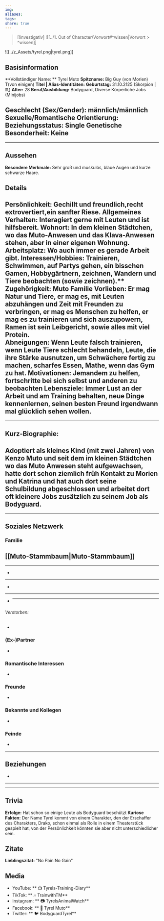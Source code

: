 ```yaml
---
img: 
aliases: 
tags: 
share: true
---
```

> [!investigativ]
> ![[../1. Out of Character/Vorwort#^wissen|Vorwort > ^wissen]]

![[../z_Assets/tyrel.png|tyrel.png]]

## Basisinformation
**Vollständiger Name: ** Tyrel Muto
**Spitzname:** Big Guy (von Morien) T(von einigen) 
**Titel | Alias-Identitäten:**
**Geburtstag:** 31.10.2125 (Skorpion | ♏)
**Alter:** 28
**Beruf/Ausbildung:** Bodyguard, Diverse Körperliche Jobs (Minijobs)

**Geschlecht (Sex/Gender):** männlich/männlich
**Sexuelle/Romantische Orientierung:**
**Beziehungsstatus:** Single
 **Genetische Besonderheit:** Keine
---
---
## Aussehen
**Besondere Merkmale:** Sehr groß und muskulös, blaue Augen und kurze schwarze Haare.
## Details
**Persönlichkeit:** Gechillt und freundlich,recht extrovertiert,ein sanfter Riese.
**Allgemeines Verhalten:** Interagiert gerne mit Leuten und ist hilfsbereit. 
**Wohnort:** In dem kleinen Städtchen, wo das Muto-Anwesen und das Klava-Anwesen stehen, aber in einer eigenen Wohnung.
**Arbeitsplatz:** Wo auch immer es gerade Arbeit gibt.
**Interessen/Hobbies:** Trainieren, Schwimmen, auf Partys gehen, ein bisschen Gamen, Hobbygärtnern, zeichnen, Wandern und Tiere beobachten (sowie zeichnen).**
**Zugehörigkeit:** Muto Familie
**Vorlieben:** Er mag Natur und Tiere, er mag es, mit Leuten abzuhängen und Zeit mit Freunden zu verbringen, er mag es Menschen zu helfen, er mag es zu trainieren und sich auszupowern, Ramen ist sein Leibgericht, sowie alles mit viel Protein.  
**Abneigungen:** Wenn Leute falsch trainieren, wenn Leute Tiere schlecht behandeln, Leute, die ihre Stärke ausnutzen, um Schwächere fertig zu machen, scharfes Essen, Mathe, wenn das Gym zu hat. 
 **Motivationen:** Jemandem zu helfen, fortschritte bei sich selbst und anderen zu beobachten   **Lebensziele:** Immer Lust an der Arbeit und am Training behalten, neue Dinge kennenlernen, seinen besten Freund irgendwann mal glücklich sehen wollen.
---
---
## Kurz-Biographie:
 Adoptiert als kleines Kind (mit zwei Jahren) von Kenzo Muto und seit dem im kleinen Städtchen wo das Muto Anwesen steht aufgewachsen, hatte dort schon ziemlich früh Kontakt zu Morien und Katrina und hat auch dort seine Schulbildung abgeschlossen und arbeitet dort oft kleinere Jobs zusätzlich zu seinem Job als Bodyguard. 
---
 ---
## Soziales Netzwerk
 ### Familie
  [[Muto-Stammbaum|Muto-Stammbaum]]
 ---
 ---
 -
---
 -
---
- 
  ---
###### Verstorben:
-
### (Ex-)Partner
-
### Romantische Interessen
- 
### Freunde
-
### Bekannte und Kollegen
-
### Feinde
 -
---
## Beziehungen
 -
---
---
## Trivia
**Erfolge:** Hat schon so einige Leute als Bodyguard beschützt
**Kuriose Fakten:** Der Name Tyrel kommt von einem Charakter, den der Erschaffer des Charakters, Drako, schon einmal als Rolle in einem Theaterstück gespielt hat, von der Persönlichkeit könnten sie aber nicht unterschiedlicher sein.
## Zitate
**Lieblingszitat:** "No Pain No Gain" 
## Media
- YouTube: ** 📺 Tyrels-Training-Diary**
- TikTok: ** 🎶 TrainwithTM**
- Instagram: ** 📷 TyrelsAnimalWatch**
- Facebook: ** 📘 Tyrel Muto**
- Twitter: ** 🐦 BodyguardTyrel**


